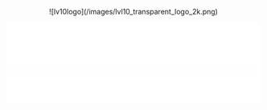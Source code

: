<p align="center">
![lv10logo](/images/lvl10_transparent_logo_2k.png)
</p>

<img src="/images/button_spanish_no_select.png" onmouseover="this.src='/images/button_spanish_select.png'" onmouseout="this.src='/images/button_spanish_no_select.png'" /><img src="/images/button_english_no_select.png" onmouseover="this.src='/images/button_english_select.png'" onmouseout="this.src='/images/button_english_no_select.png'" />



